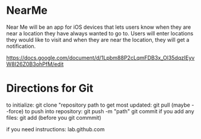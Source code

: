 # NearMe
Near Me will be an app for iOS devices that lets users know when they are near a location they have always wanted to go to. Users will enter locations they would like to visit and when they are near the location, they will get a notification. 

https://docs.google.com/document/d/1Lpbm88P2cLqmFDB3x_Ol35dqzIEyvW8I26Z0B3ohPfM/edit



# Directions for Git

to initialize: git clone "repository path
to get most updated: git pull (maybe --force)
to push into repository: git push -m "path"
                         git commit
if you add any files: git add (before you git commmit)

if you need instructions: lab.github.com
